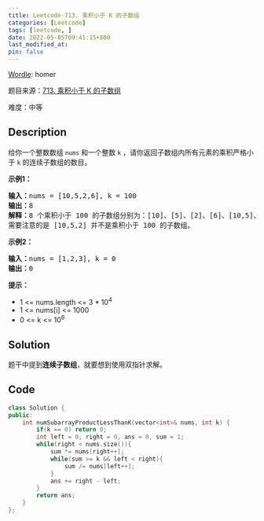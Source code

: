 ```yaml
---
title: Leetcode-713. 乘积小于 K 的子数组
categories: [Leetcode]
tags: [leetcode, ]
date: 2022-05-05T09:41:15+800
last_modified_at: 
pin: false
---
```


[Wordle](https://www.nytimes.com/games/wordle/index.html): homer

题目来源：[713. 乘积小于 K 的子数组](https://leetcode-cn.com/problems/subarray-product-less-than-k/)

难度：中等

## Description

给你一个整数数组 `nums` 和一个整数 `k` ，请你返回子数组内所有元素的乘积严格小于 `k` 的连续子数组的数目。


**示例1：**

<pre>
<strong>输入：</strong>nums = [10,5,2,6], k = 100
<strong>输出：</strong>8
<strong>解释：</strong>8 个乘积小于 100 的子数组分别为：[10]、[5]、[2]、[6]、[10,5]、[5,2]、[2,6]、[5,2,6]。
需要注意的是 [10,5,2] 并不是乘积小于 100 的子数组。
</pre>

**示例2：**

<pre>
<strong>输入：</strong>nums = [1,2,3], k = 0
<strong>输出：</strong>0
</pre>

**提示：**

- 1 <= nums.length <= 3 * 10<sup>4</sup>
- 1 <= nums[i] <= 1000
- 0 <= k <= 10<sup>6</sup>


## Solution

题干中提到**连续子数组**，就要想到使用双指针求解。


## Code
```c++
class Solution {
public:
    int numSubarrayProductLessThanK(vector<int>& nums, int k) {
        if(k == 0) return 0;
        int left = 0, right = 0, ans = 0, sum = 1;
        while(right < nums.size()){
            sum *= nums[right++];
            while(sum >= k && left < right){
                sum /= nums[left++];
            }
            ans += right - left; 
        }
        return ans;
    }
};
```
